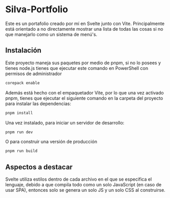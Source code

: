 # Silva-Portfolio

Este es un portafolio creado por mí en Svelte junto con Vite. Principalmente está orientado a no directamente mostrar una lista de todas las cosas si no que manejarlo como un sistema de menú's. 

## Instalación

Este proyecto maneja sus paquetes por medio de pnpm, si no lo posees y tienes node.js tienes que ejecutar este comando en PowerShell con permisos de administrador

```bash
corepack enable
```
Además está hecho con el empaquetador Vite, por lo que una vez activado pnpm, tienes que ejecutar el siguiente comando en la carpeta del proyecto para instalar las dependencias:
```bash
pnpm install
```
Una vez instalado, para iniciar un servidor de desarrollo:
```bash
pnpm run dev
```
O para construir una versión de producción
```bash
pnpm run build
```
## Aspectos a destacar
Svelte utiliza estilos dentro de cada archivo en el que se especifica el lenguaje, debido a que compila todo como un solo JavaScript (en caso de usar SPA), entonces solo se genera un solo JS y un solo CSS al construirse.
